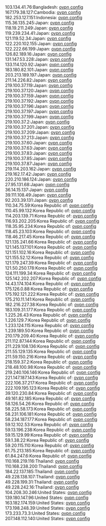 103.134.41.76:Bangladesh: [ovpn config](vpn/103_134_41_76.ovpn)  
167.179.38.127:Cambodia: [ovpn config](vpn/167_179_38_127.ovpn)  
182.253.127.151:Indonesia: [ovpn config](vpn/182_253_127_151.ovpn)  
115.36.135.245:Japan: [ovpn config](vpn/115_36_135_245.ovpn)  
118.19.211.249:Japan: [ovpn config](vpn/118_19_211_249.ovpn)  
119.239.234.41:Japan: [ovpn config](vpn/119_239_234_41.ovpn)  
121.119.52.34:Japan: [ovpn config](vpn/121_119_52_34.ovpn)  
122.220.102.155:Japan: [ovpn config](vpn/122_220_102_155.ovpn)  
122.222.66.199:Japan: [ovpn config](vpn/122_222_66_199.ovpn)  
126.82.189.16:Japan: [ovpn config](vpn/126_82_189_16.ovpn)  
131.147.53.228:Japan: [ovpn config](vpn/131_147_53_228.ovpn)  
133.114.120.92:Japan: [ovpn config](vpn/133_114_120_92.ovpn)  
183.180.82.101:Japan: [ovpn config](vpn/183_180_82_101.ovpn)  
203.213.189.197:Japan: [ovpn config](vpn/203_213_189_197.ovpn)  
211.14.226.82:Japan: [ovpn config](vpn/211_14_226_82.ovpn)  
219.100.37.119:Japan: [ovpn config](vpn/219_100_37_119.ovpn)  
219.100.37.120:Japan: [ovpn config](vpn/219_100_37_120.ovpn)  
219.100.37.159:Japan: [ovpn config](vpn/219_100_37_159.ovpn)  
219.100.37.192:Japan: [ovpn config](vpn/219_100_37_192.ovpn)  
219.100.37.196:Japan: [ovpn config](vpn/219_100_37_196.ovpn)  
219.100.37.197:Japan: [ovpn config](vpn/219_100_37_197.ovpn)  
219.100.37.199:Japan: [ovpn config](vpn/219_100_37_199.ovpn)  
219.100.37.2:Japan: [ovpn config](vpn/219_100_37_2.ovpn)  
219.100.37.201:Japan: [ovpn config](vpn/219_100_37_201.ovpn)  
219.100.37.209:Japan: [ovpn config](vpn/219_100_37_209.ovpn)  
219.100.37.213:Japan: [ovpn config](vpn/219_100_37_213.ovpn)  
219.100.37.60:Japan: [ovpn config](vpn/219_100_37_60.ovpn)  
219.100.37.63:Japan: [ovpn config](vpn/219_100_37_63.ovpn)  
219.100.37.83:Japan: [ovpn config](vpn/219_100_37_83.ovpn)  
219.100.37.85:Japan: [ovpn config](vpn/219_100_37_85.ovpn)  
219.100.37.87:Japan: [ovpn config](vpn/219_100_37_87.ovpn)  
219.114.203.162:Japan: [ovpn config](vpn/219_114_203_162.ovpn)  
219.162.17.42:Japan: [ovpn config](vpn/219_162_17_42.ovpn)  
220.210.186.124:Japan: [ovpn config](vpn/220_210_186_124.ovpn)  
27.95.131.68:Japan: [ovpn config](vpn/27_95_131_68.ovpn)  
36.14.15.137:Japan: [ovpn config](vpn/36_14_15_137.ovpn)  
39.111.108.49:Japan: [ovpn config](vpn/39_111_108_49.ovpn)  
92.203.39.131:Japan: [ovpn config](vpn/92_203_39_131.ovpn)  
110.34.75.59:Korea Republic of: [ovpn config](vpn/110_34_75_59.ovpn)  
110.45.99.132:Korea Republic of: [ovpn config](vpn/110_45_99_132.ovpn)  
114.203.139.71:Korea Republic of: [ovpn config](vpn/114_203_139_71.ovpn)  
116.93.202.205:Korea Republic of: [ovpn config](vpn/116_93_202_205.ovpn)  
118.35.95.234:Korea Republic of: [ovpn config](vpn/118_35_95_234.ovpn)  
118.45.23.103:Korea Republic of: [ovpn config](vpn/118_45_23_103.ovpn)  
118.46.217.45:Korea Republic of: [ovpn config](vpn/118_46_217_45.ovpn)  
121.135.241.66:Korea Republic of: [ovpn config](vpn/121_135_241_66.ovpn)  
121.145.137.101:Korea Republic of: [ovpn config](vpn/121_145_137_101.ovpn)  
121.151.102.16:Korea Republic of: [ovpn config](vpn/121_151_102_16.ovpn)  
121.155.52.12:Korea Republic of: [ovpn config](vpn/121_155_52_12.ovpn)  
121.179.247.39:Korea Republic of: [ovpn config](vpn/121_179_247_39.ovpn)  
121.50.250.178:Korea Republic of: [ovpn config](vpn/121_50_250_178.ovpn)  
124.111.199.34:Korea Republic of: [ovpn config](vpn/124_111_199_34.ovpn)  
125.142.202.207:Korea Republic of: [ovpn config](vpn/125_142_202_207.ovpn)  
14.43.174.104:Korea Republic of: [ovpn config](vpn/14_43_174_104.ovpn)  
175.126.0.88:Korea Republic of: [ovpn config](vpn/175_126_0_88.ovpn)  
175.192.121.222:Korea Republic of: [ovpn config](vpn/175_192_121_222.ovpn)  
175.210.11.141:Korea Republic of: [ovpn config](vpn/175_210_11_141.ovpn)  
182.216.227.38:Korea Republic of: [ovpn config](vpn/182_216_227_38.ovpn)  
183.109.31.177:Korea Republic of: [ovpn config](vpn/183_109_31_177.ovpn)  
1.225.26.43:Korea Republic of: [ovpn config](vpn/1_225_26_43.ovpn)  
1.226.129.7:Korea Republic of: [ovpn config](vpn/1_226_129_7.ovpn)  
1.233.124.115:Korea Republic of: [ovpn config](vpn/1_233_124_115.ovpn)  
1.239.189.50:Korea Republic of: [ovpn config](vpn/1_239_189_50.ovpn)  
210.179.209.40:Korea Republic of: [ovpn config](vpn/210_179_209_40.ovpn)  
211.112.87.144:Korea Republic of: [ovpn config](vpn/211_112_87_144.ovpn)  
211.229.108.136:Korea Republic of: [ovpn config](vpn/211_229_108_136.ovpn)  
211.55.129.135:Korea Republic of: [ovpn config](vpn/211_55_129_135.ovpn)  
211.59.150.216:Korea Republic of: [ovpn config](vpn/211_59_150_216.ovpn)  
218.159.37.2:Korea Republic of: [ovpn config](vpn/218_159_37_2.ovpn)  
218.48.100.98:Korea Republic of: [ovpn config](vpn/218_48_100_98.ovpn)  
219.240.106.146:Korea Republic of: [ovpn config](vpn/219_240_106_146.ovpn)  
221.147.187.143:Korea Republic of: [ovpn config](vpn/221_147_187_143.ovpn)  
222.106.37.217:Korea Republic of: [ovpn config](vpn/222_106_37_217.ovpn)  
222.109.195.123:Korea Republic of: [ovpn config](vpn/222_109_195_123.ovpn)  
39.120.230.84:Korea Republic of: [ovpn config](vpn/39_120_230_84.ovpn)  
49.161.82.185:Korea Republic of: [ovpn config](vpn/49_161_82_185.ovpn)  
58.126.54.26:Korea Republic of: [ovpn config](vpn/58_126_54_26.ovpn)  
58.225.58.173:Korea Republic of: [ovpn config](vpn/58_225_58_173.ovpn)  
58.231.106.181:Korea Republic of: [ovpn config](vpn/58_231_106_181.ovpn)  
58.234.187.177:Korea Republic of: [ovpn config](vpn/58_234_187_177.ovpn)  
59.12.102.53:Korea Republic of: [ovpn config](vpn/59_12_102_53.ovpn)  
59.13.196.238:Korea Republic of: [ovpn config](vpn/59_13_196_238.ovpn)  
59.15.129.99:Korea Republic of: [ovpn config](vpn/59_15_129_99.ovpn)  
59.1.38.22:Korea Republic of: [ovpn config](vpn/59_1_38_22.ovpn)  
59.20.115.110:Korea Republic of: [ovpn config](vpn/59_20_115_110.ovpn)  
61.75.213.185:Korea Republic of: [ovpn config](vpn/61_75_213_185.ovpn)  
61.84.247.6:Korea Republic of: [ovpn config](vpn/61_84_247_6.ovpn)  
110.168.219.116:Thailand: [ovpn config](vpn/110_168_219_116.ovpn)  
110.168.238.200:Thailand: [ovpn config](vpn/110_168_238_200.ovpn)  
184.22.137.185:Thailand: [ovpn config](vpn/184_22_137_185.ovpn)  
49.228.138.107:Thailand: [ovpn config](vpn/49_228_138_107.ovpn)  
49.228.199.31:Thailand: [ovpn config](vpn/49_228_199_31.ovpn)  
49.228.242.16:Thailand: [ovpn config](vpn/49_228_242_16.ovpn)  
104.208.30.246:United States: [ovpn config](vpn/104_208_30_246.ovpn)  
139.180.147.96:United States: [ovpn config](vpn/139_180_147_96.ovpn)  
163.182.174.159:United States: [ovpn config](vpn/163_182_174_159.ovpn)  
173.198.248.39:United States: [ovpn config](vpn/173_198_248_39.ovpn)  
173.233.73.3:United States: [ovpn config](vpn/173_233_73_3.ovpn)  
207.148.112.140:United States: [ovpn config](vpn/207_148_112_140.ovpn)  
